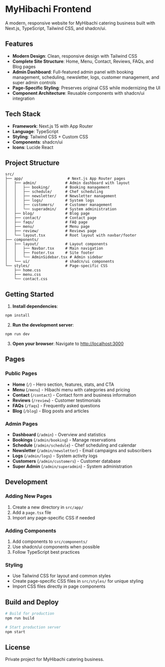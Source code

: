 # MyHibachi Frontend

A modern, responsive website for MyHibachi catering business built with Next.js, TypeScript, Tailwind CSS, and shadcn/ui.

## Features

- **Modern Design**: Clean, responsive design with Tailwind CSS
- **Complete Site Structure**: Home, Menu, Contact, Reviews, FAQs, and Blog pages
- **Admin Dashboard**: Full-featured admin panel with booking management, scheduling, newsletter, logs, customer management, and super admin controls
- **Page-Specific Styling**: Preserves original CSS while modernizing the UI
- **Component Architecture**: Reusable components with shadcn/ui integration

## Tech Stack

- **Framework**: Next.js 15 with App Router
- **Language**: TypeScript
- **Styling**: Tailwind CSS + Custom CSS
- **Components**: shadcn/ui
- **Icons**: Lucide React

## Project Structure

```
src/
├── app/                    # Next.js App Router pages
│   ├── admin/             # Admin dashboard with layout
│   │   ├── booking/       # Booking management
│   │   ├── schedule/      # Chef scheduling
│   │   ├── newsletter/    # Newsletter management
│   │   ├── logs/          # System logs
│   │   ├── customers/     # Customer management
│   │   └── superadmin/    # System administration
│   ├── blog/              # Blog page
│   ├── contact/           # Contact page
│   ├── faqs/              # FAQ page
│   ├── menu/              # Menu page
│   ├── review/            # Reviews page
│   └── layout.tsx         # Root layout with navbar/footer
├── components/
│   ├── layout/            # Layout components
│   │   ├── Navbar.tsx     # Main navigation
│   │   ├── Footer.tsx     # Site footer
│   │   └── AdminSidebar.tsx # Admin sidebar
│   └── ui/                # shadcn/ui components
└── styles/                # Page-specific CSS
    ├── home.css
    ├── menu.css
    └── contact.css
```

## Getting Started

1. **Install dependencies**:
```bash
npm install
```

2. **Run the development server**:
```bash
npm run dev
```

3. **Open your browser**:
Navigate to [http://localhost:3000](http://localhost:3000)

## Pages

### Public Pages
- **Home** (`/`) - Hero section, features, stats, and CTA
- **Menu** (`/menu`) - Hibachi menu with categories and pricing
- **Contact** (`/contact`) - Contact form and business information
- **Reviews** (`/review`) - Customer testimonials
- **FAQs** (`/faqs`) - Frequently asked questions
- **Blog** (`/blog`) - Blog posts and articles

### Admin Pages
- **Dashboard** (`/admin`) - Overview and statistics
- **Bookings** (`/admin/booking`) - Manage reservations
- **Schedule** (`/admin/schedule`) - Chef scheduling and calendar
- **Newsletter** (`/admin/newsletter`) - Email campaigns and subscribers
- **Logs** (`/admin/logs`) - System activity logs
- **Customers** (`/admin/customers`) - Customer database
- **Super Admin** (`/admin/superadmin`) - System administration

## Development

### Adding New Pages
1. Create a new directory in `src/app/`
2. Add a `page.tsx` file
3. Import any page-specific CSS if needed

### Adding Components
1. Add components to `src/components/`
2. Use shadcn/ui components when possible
3. Follow TypeScript best practices

### Styling
- Use Tailwind CSS for layout and common styles
- Create page-specific CSS files in `src/styles/` for unique styling
- Import CSS files directly in page components

## Build and Deploy

```bash
# Build for production
npm run build

# Start production server
npm start
```

## License

Private project for MyHibachi catering business.
